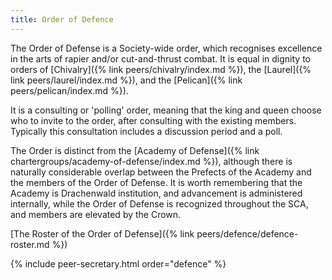 ```yaml
---
title: Order of Defence
---
```


The Order of Defense is a Society-wide order, which recognises excellence in the arts of rapier and/or cut-and-thrust combat.  It is equal in dignity to orders of [Chivalry]({% link peers/chivalry/index.md %}), the [Laurel]({% link peers/laurel/index.md %}), and the [Pelican]({% link peers/pelican/index.md %}).

It is a consulting or 'polling' order, meaning that the king and queen choose who to invite to the order, after consulting with the existing members. Typically this consultation includes a discussion period and a poll. 

The Order is distinct from the [Academy of Defense]({% link chartergroups/academy-of-defense/index.md %}), although there is naturally considerable overlap between the Prefects of the Academy and the members of the Order of Defense.  It is worth remembering that the Academy is Drachenwald institution, and advancement is administered internally, while the Order of Defense is recognized throughout the SCA, and members are elevated by the Crown.

[The Roster of the Order of Defense]({% link peers/defence/defence-roster.md %})




{% include peer-secretary.html order="defence" %}